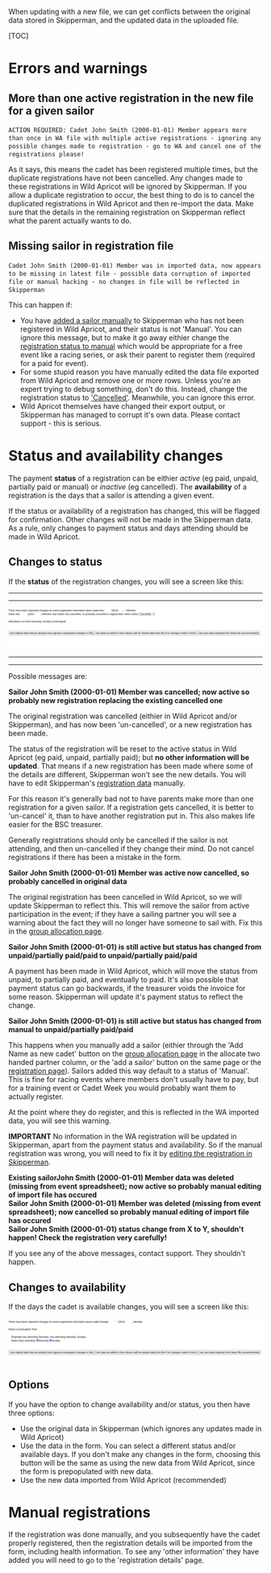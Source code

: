 When updating with a new file, we can get conflicts between the original data stored in Skipperman, and the updated data in the uploaded file.

[TOC]

# Errors and warnings

## More than one active registration in the new file for a given sailor 

```
ACTION REQUIRED: Cadet John Smith (2000-01-01) Member appears more than once in WA file with multiple active registrations - ignoring any possible changes made to registration - go to WA and cancel one of the registrations please!
```

As it says, this means the cadet has been registered multiple times, but the duplicate registrations have not been cancelled. Any changes made to these registrations in Wild Apricot will be ignored by Skipperman. If you allow a duplicate registration to occur, the best thing to do is to cancel the duplicated registrations in Wild Apricot and then re-import the data. Make sure that the details in the remaining registration on Skipperman reflect what the parent actually wants to do.


## Missing sailor in registration file

```
Cadet John Smith (2000-01-01) Member was in imported data, now appears to be missing in latest file - possible data corruption of imported file or manual hacking - no changes in file will be reflected in Skipperman
```

This can happen if:

- You have [added a sailor manually](link_required.md) to Skipperman who has not been registered in Wild Apricot, and their status is not 'Manual'. You can ignore this message, but to make it go away eithier change the [registration status to manual](link_required.md) which would be appropriate for a free event like a racing series, or ask their parent to register them (required for a paid for event).
- For some stupid reason you have manually edited the data file exported from Wild Apricot and remove one or more rows. Unless you're an expert trying to debug something, don't do this. Instead, change the registration status to ['Cancelled'](link_required.md). Meanwhile, you can ignore this error.
- Wild Apricot themselves have changed their export output, or Skipperman has managed to corrupt it's own data. Please contact support - this is serious.

# Status and availability changes

The payment **status** of a registration can be eithier *active* (eg paid, unpaid, partially paid or manual) or *inactive* (eg cancelled). 
The **availability** of a registration is the days that a sailor is attending a given event. 

If the status or availability of a registration has changed, this will be flagged for confirmation. Other changes will not be made in the Skipperman data. As a rule, only changes to payment status and days attending should be made in Wild Apricot. 

## Changes to status

If the **status** of the registration changes, you will see a screen like this:

***
***
![cancelled_registration.png](/static/cancelled_registration.png)
***
***

Possible messages are:

**Sailor John Smith (2000-01-01) Member was cancelled; now active so probably new registration replacing the existing cancelled one**

The original registration was cancelled (eithier in Wild Apricot and/or Skipperman), and has now been 'un-cancelled', or a new registration has been made.

The status of the registration will be reset to the active status in Wild Apricot (eg paid, unpaid, partially paid); but **no other information will be updated**. That means if a new registration has been made where some of the details are different, Skipperman won't see the new details. You will have to edit Skipperman's [registration data](link_required.md) manually.

For this reason it's generally bad not to have parents make more than one registration for a given sailor. If a registration gets cancelled, it is better to 'un-cancel' it, than to have another registration put in. This also makes life easier for the BSC treasurer. 

Generally registrations should only be cancelled if the sailor is not attending, and then un-cancelled if they change their mind. Do not cancel registrations if there has been a mistake in the form. 

**Sailor John Smith (2000-01-01) Member was active now cancelled, so probably cancelled in original data**

The original registration has been cancelled in Wild Apricot, so we will update Skipperman to reflect this. This will remove the sailor from active participation in the event; if they have a sailing partner you will see a warning about the fact they will no longer have someone to sail with. Fix this in the [group allocation page](link_required.md).

**Sailor John Smith (2000-01-01) is still active but status has changed from unpaid/partially paid/paid to unpaid/partially paid/paid**

A payment has been made in Wild Apricot, which will move the status from unpaid, to partially paid, and eventually to paid. It's also possible that payment status can go backwards, if the treasurer voids the invoice for some reason. Skipperman will update it's payment status to reflect the change. 

**Sailor John Smith (2000-01-01) is still active but status has changed from manual to unpaid/partially paid/paid**

This happens when you manually add a sailor (eithier through the 'Add Name as new cadet' button on the [group allocation page](link_required.md) in the allocate two handed partner column, or the 'add a sailor' button on the same page or the [registration page](link_required.md)). Sailors added this way default to a status of 'Manual'. This is fine for racing events where members don't usually have to pay, but for a training event or Cadet Week you would probably want them to actually register. 

At the point where they do register, and this is reflected in the WA imported data, you will see this warning.

**IMPORTANT** No information in the WA registration will be updated in Skipperman, apart from the payment status and availability. So if the manual registration was wrong, you will need to fix it by [editing the registration in Skipperman](link_required.md).

**Existing sailorJohn Smith (2000-01-01) Member data was deleted (missing from event spreadsheet); now active so probably manual editing of import file has occured**  
**Sailor John Smith (2000-01-01) Member was deleted (missing from event spreadsheet); now cancelled so probably manual editing of import file has occured**  
**Sailor John Smith (2000-01-01) status change from X to Y, shouldn't happen! Check the registration very carefully!**  

If you see any of the above messages, contact support. They shouldn't happen.

## Changes to availability

If the days the cadet is available changes, you will see a screen like this:

![change_registration_days.png](/static/change_registration_days.png)

## Options

If you have the option to change availability and/or status, you then have three options:

- Use the original data in Skipperman (which ignores any updates made in Wild Apricot)
- Use the data in the form. You can select a different status and/or available days. If you don't make any changes in the form, choosing this button will be the same as using the new data from Wild Apricot, since the form is prepopulated with new data.
- Use the new data imported from Wild Apricot (recommended)

# Manual registrations

If the registration was done manually, and you subsequently have the cadet properly registered, then the registration details will be imported from the form, including health information. To see any 'other information' they have added you will need to go to the 'registration details' page.